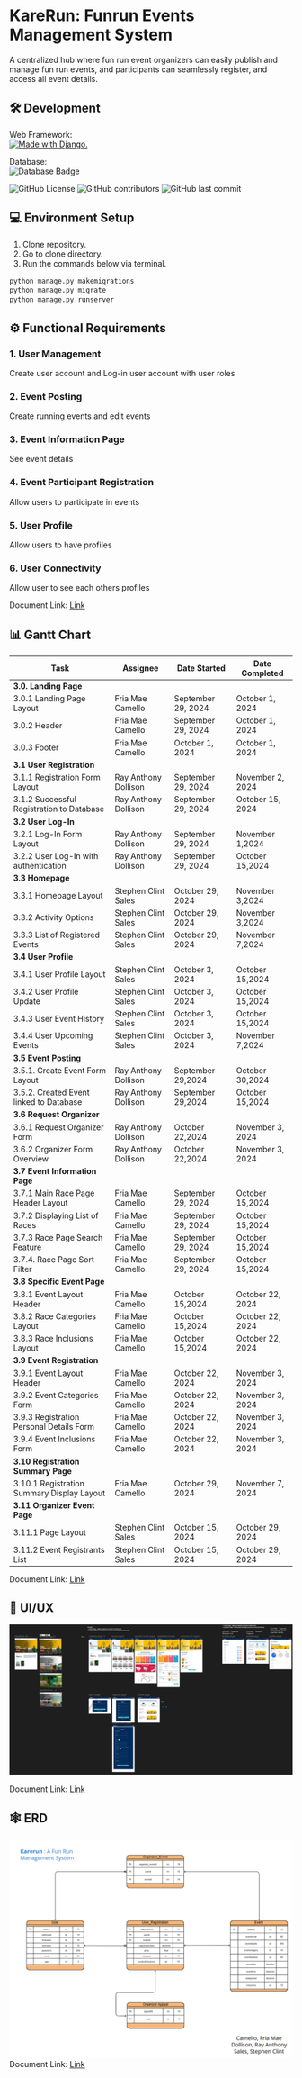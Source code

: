 # KareRun: Funrun Events Management System

A centralized hub where fun run event organizers can easily publish and manage fun run events, and participants can seamlessly register, and access all event details.

## 🛠️ Development

Web Framework:
\
<a href="http://www.djangoproject.com/"><img src="https://www.djangoproject.com/m/img/badges/djangomade124x25.gif" border="0" alt="Made with Django." title="Made with Django." /></a>

Database:
\
![Database Badge](https://img.shields.io/badge/SQLite-07405E?style=for-the-badge&logo=sqlite&logoColor=white)

![GitHub License](https://img.shields.io/github/license/fccamello/im2-Karerun)
![GitHub contributors](https://img.shields.io/github/contributors/fccamello/im2-KareRun)
![GitHub last commit](https://img.shields.io/github/last-commit/fccamello/im2-KareRun)

## 💻 Environment Setup

1. Clone repository.
2. Go to clone directory.
3. Run the commands below via terminal.

```python
python manage.py makemigrations
python manage.py migrate
python manage.py runserver
```

## ⚙️ Functional Requirements

### 1.️ User Management

Create user account and Log-in user account with user roles

### 2. Event Posting

Create running events and edit events

### 3. Event Information Page

See event details

### 4. Event Participant Registration

Allow users to participate in events

### 5. User Profile

Allow users to have profiles

### 6. User Connectivity

Allow user to see each others profiles

Document Link: [Link](https://docs.google.com/document/d/1qx5i3QXDwyCNuAYmV_hDuSYT3i44ateCvzslCwmFHiI/edit?usp=sharing)

## 📊 Gantt Chart

| **Task**                                   | **Assignee**         | **Date Started**   | **Date Completed** |
| ------------------------------------------ | -------------------- | ------------------ | ------------------ |
| **3.0. Landing Page**                      |                      |                    |                    |
| 3.0.1 Landing Page Layout                  | Fria Mae Camello     | September 29, 2024 | October 1, 2024    |
| 3.0.2 Header                               | Fria Mae Camello     | September 29, 2024 | October 1, 2024    |
| 3.0.3 Footer                               | Fria Mae Camello     | October 1, 2024    | October 1, 2024    |
| **3.1 User Registration**                  |                      |                    |                    |
| 3.1.1 Registration Form Layout             | Ray Anthony Dollison | September 29, 2024 | November 2, 2024   |
| 3.1.2 Successful Registration to Database  | Ray Anthony Dollison | September 29, 2024 | October 15, 2024   |
| **3.2 User Log-In**                        |                      |                    |                    |
| 3.2.1 Log-In Form Layout                   | Ray Anthony Dollison | September 29, 2024 | November 1,2024    |
| 3.2.2 User Log-In with authentication      | Ray Anthony Dollison | September 29, 2024 | October 15,2024    |
| **3.3 Homepage**                           |                      |                    |                    |
| 3.3.1 Homepage Layout                      | Stephen Clint Sales  | October 29, 2024   | November 3,2024    |
| 3.3.2 Activity Options                     | Stephen Clint Sales  | October 29, 2024   | November 3,2024    |
| 3.3.3 List of Registered Events            | Stephen Clint Sales  | October 29, 2024   | November 7,2024    |
| **3.4 User Profile**                       |                      |                    |                    |
| 3.4.1 User Profile Layout                  | Stephen Clint Sales  | October 3, 2024    | October 15,2024    |
| 3.4.2 User Profile Update                  | Stephen Clint Sales  | October 3, 2024    | October 15,2024    |
| 3.4.3 User Event History                   | Stephen Clint Sales  | October 3, 2024    | October 15,2024    |
| 3.4.4 User Upcoming Events                 | Stephen Clint Sales  | October 3, 2024    | November 7,2024    |
| **3.5 Event Posting**                      |                      |                    |                    |
| 3.5.1. Create Event Form Layout            | Ray Anthony Dollison | September 29,2024  | October 30,2024    |
| 3.5.2. Created Event linked to Database    | Ray Anthony Dollison | September 29,2024  | October 15,2024    |
| **3.6 Request Organizer**                  |                      |                    |                    |
| 3.6.1 Request Organizer Form               | Ray Anthony Dollison | October 22,2024    | November 3, 2024   |
| 3.6.2 Organizer Form Overview              | Ray Anthony Dollison | October 22,2024    | November 3, 2024   |
| **3.7 Event Information Page**             |                      |                    |                    |
| 3.7.1 Main Race Page Header Layout         | Fria Mae Camello     | September 29, 2024 | October 15,2024    |
| 3.7.2 Displaying List of Races             | Fria Mae Camello     | September 29, 2024 | October 15,2024    |
| 3.7.3 Race Page Search Feature             | Fria Mae Camello     | September 29, 2024 | October 15,2024    |
| 3.7.4. Race Page Sort Filter               | Fria Mae Camello     | September 29, 2024 | October 15,2024    |
| **3.8 Specific Event Page**                |                      |                    |                    |
| 3.8.1 Event Layout Header                  | Fria Mae Camello     | October 15,2024    | October 22, 2024   |
| 3.8.2 Race Categories Layout               | Fria Mae Camello     | October 15,2024    | October 22, 2024   |
| 3.8.3 Race Inclusions Layout               | Fria Mae Camello     | October 15,2024    | October 22, 2024   |
| **3.9 Event Registration**                 |                      |                    |                    |
| 3.9.1 Event Layout Header                  | Fria Mae Camello     | October 22, 2024   | November 3, 2024   |
| 3.9.2 Event Categories Form                | Fria Mae Camello     | October 22, 2024   | November 3, 2024   |
| 3.9.3 Registration Personal Details Form   | Fria Mae Camello     | October 22, 2024   | November 3, 2024   |
| 3.9.4 Event Inclusions Form                | Fria Mae Camello     | October 22, 2024   | November 3, 2024   |
| **3.10 Registration Summary Page**         |                      |                    |                    |
| 3.10.1 Registration Summary Display Layout | Fria Mae Camello     | October 29, 2024   | November 7, 2024   |
| **3.11 Organizer Event Page**              |                      |                    |                    |
| 3.11.1 Page Layout                         | Stephen Clint Sales  | October 15, 2024   | October 29, 2024   |
| 3.11.2 Event Registrants List              | Stephen Clint Sales  | October 15, 2024   | October 29, 2024   |

Document Link: [Link](https://docs.google.com/spreadsheets/d/19w6qpC_Kcdt7AYS_Wfpsvr5c3wvWnGcr99T-M9xfi18/edit?usp=sharing)

## 💅 UI/UX

![Figma](/Extra%20Files/Figma.png)

Document Link: [Link](https://www.figma.com/design/epB9ewXAHRTf5iTgv2dJ6g/Karerun?node-id=0-1&t=JPYRBPPyPp1dThRC-1)

## 🕸️ ERD

![Figma](/Extra%20Files/ERD.png)
Document Link: [Link](https://online.visual-paradigm.com/share.jsp?id=333233303932372d35)
